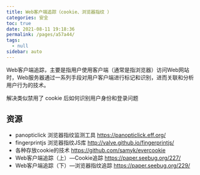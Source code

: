 ```yaml
---
title: Web客户端追踪（cookie、浏览器指纹 ）
categories: 安全
toc: true
date: 2021-08-11 19:18:36
permalink: /pages/a57a44/
tags: 
  - null
sidebar: auto
---
```


Web客户端追踪，主要是指用户使用客户端（通常是指浏览器）访问Web网站时，Web服务器通过一系列手段对用户客户端进行标记和识别，进而关联和分析用户行为的技术。

解决类似禁用了 cookie 后如何识别用户身份和登录问题

## 资源

- panopticlick 浏览器指纹监测工具 https://panopticlick.eff.org/ 
- fingerprintjs 浏览器指纹JS库 http://valve.github.io/fingerprintjs/
- 各种存放cookie的技术 https://github.com/samyk/evercookie
- Web客户端追踪（上）—Cookie追踪 https://paper.seebug.org/227/
- Web客户端追踪（下）—浏览器指纹追踪 https://paper.seebug.org/229/